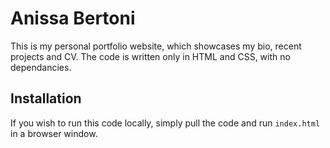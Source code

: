 # Anissa Bertoni

This is my personal portfolio website, which showcases my bio, recent projects and CV. The code is written only in HTML and CSS, with no dependancies.

## Installation

If you wish to run this code locally, simply pull the code and run `index.html` in a browser window.
